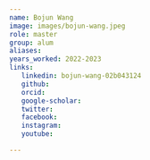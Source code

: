 ```yaml
---
name: Bojun Wang
image: images/bojun-wang.jpeg
role: master
group: alum
aliases:
years_worked: 2022-2023
links:
   linkedin: bojun-wang-02b043124
   github: 
   orcid: 
   google-scholar: 
   twitter:
   facebook:
   instagram: 
   youtube:

---
```

